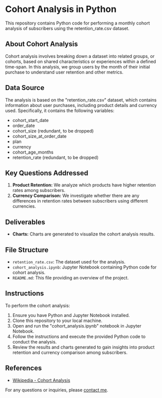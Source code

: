 # Cohort Analysis in Python

This repository contains Python code for performing a monthly cohort analysis of subscribers using the retention_rate.csv dataset.

## About Cohort Analysis

Cohort analysis involves breaking down a dataset into related groups, or cohorts, based on shared characteristics or experiences within a defined time-span. In this analysis, we group users by the month of their initial purchase to understand user retention and other metrics.

## Data Source

The analysis is based on the "retention_rate.csv" dataset, which contains information about user purchases, including product details and currency used. Specifically, it contains the following variables:

- cohort_start_date
- order_date
- cohort_size  (redundant, to be dropped)
- cohort_size_at_order_date
- plan
- currency
- cohort_age_months
- retention_rate (redundant, to be dropped)


## Key Questions Addressed

1. **Product Retention:** We analyze which products have higher retention rates among subscribers.
2. **Currency Comparison:** We investigate whether there are any differences in retention rates between subscribers using different currencies.

## Deliverables

- **Charts:** Charts are generated to visualize the cohort analysis results.

## File Structure

- `retention_rate.csv`: The dataset used for the analysis.
- `cohort_analysis.ipynb`: Jupyter Notebook containing Python code for cohort analysis.
- `README.md`: This file providing an overview of the project.

## Instructions

To perform the cohort analysis:

1. Ensure you have Python and Jupyter Notebook installed.
2. Clone this repository to your local machine.
3. Open and run the "cohort_analysis.ipynb" notebook in Jupyter Notebook.
4. Follow the instructions and execute the provided Python code to conduct the analysis.
5. Review the results and charts generated to gain insights into product retention and currency comparison among subscribers.

## References

- [Wikipedia - Cohort Analysis](https://en.wikipedia.org/wiki/Cohort_analysis)

For any questions or inquiries, please [contact me](mailto:yanagi.l@gmail.com).
